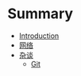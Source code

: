 # Summary

* [Introduction](README.md)
* [网络](NetWork/wang_luo.md)
* [杂谈](NetWork/ZaTan/za_tan.md)
   * [Git](NetWork/ZaTan/git.md)

